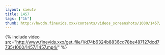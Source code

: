 ```yaml
--- 
layout: sieutv
title: 1457
tags: ["1k"]
thumb: http://hwcdn.finevids.xxx/contents/videos_screenshots/1000/1457/preview.mp4.jpg
---
```

{% include video src="http://www.finevids.xxx/get_file/1/d74b6324b8836cd78be487127dcd7735/1000/1457/1457.mp4/" %} 
